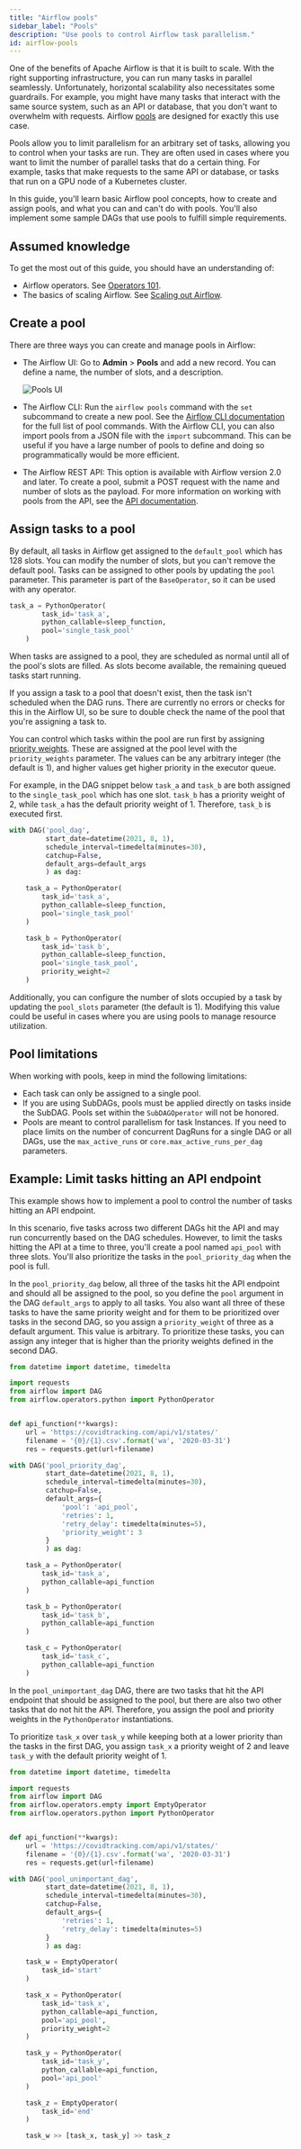 ```yaml
---
title: "Airflow pools"
sidebar_label: "Pools"
description: "Use pools to control Airflow task parallelism."
id: airflow-pools
---
```


One of the benefits of Apache Airflow is that it is built to scale. With the right supporting infrastructure, you can run many tasks in parallel seamlessly. Unfortunately, horizontal scalability also necessitates some guardrails. For example, you might have many tasks that interact with the same source system, such as an API or database, that you don't want to overwhelm with requests. Airflow [pools](https://airflow.apache.org/docs/apache-airflow/stable/concepts/pools.html) are designed for exactly this use case.

Pools allow you to limit parallelism for an arbitrary set of tasks, allowing you to control when your tasks are run. They are often used in cases where you want to limit the number of parallel tasks that do a certain thing. For example, tasks that make requests to the same API or database, or tasks that run on a GPU node of a Kubernetes cluster.

In this guide, you'll learn basic Airflow pool concepts, how to create and assign pools, and what you can and can't do with pools. You'll also implement some sample DAGs that use pools to fulfill simple requirements. 

## Assumed knowledge

To get the most out of this guide, you should have an understanding of:

- Airflow operators. See [Operators 101](what-is-an-operator.md).
- The basics of scaling Airflow. See [Scaling out Airflow](airflow-scaling-workers.md).

## Create a pool

There are three ways you can create and manage pools in Airflow:

- The Airflow UI: Go to **Admin** > **Pools** and add a new record. You can define a name, the number of slots, and a description.

    ![Pools UI](/img/guides/pools_ui.png)

- The Airflow CLI: Run the `airflow pools` command with the `set` subcommand to create a new pool. See the [Airflow CLI documentation](https://airflow.apache.org/docs/apache-airflow/stable/cli-and-env-variables-ref.html#pools) for the full list of pool commands. With the Airflow CLI, you can also import pools from a JSON file with the `import` subcommand. This can be useful if you have a large number of pools to define and doing so programmatically would be more efficient.
- The Airflow REST API: This option is available with Airflow version 2.0 and later. To create a pool, submit a POST request with the name and number of slots as the payload. For more information on working with pools from the API, see the [API documentation](https://airflow.apache.org/docs/apache-airflow/stable/stable-rest-api-ref.html#operation/post_pool).


## Assign tasks to a pool

By default, all tasks in Airflow get assigned to the `default_pool` which has 128 slots. You can modify the number of slots, but you can't remove the default pool. Tasks can be assigned to other pools by updating the `pool` parameter. This parameter is part of the `BaseOperator`, so it can be used with any operator.

```python
task_a = PythonOperator(
        task_id='task_a',
        python_callable=sleep_function,
        pool='single_task_pool'
    )
```

When tasks are assigned to a pool, they are scheduled as normal until all of the pool's slots are filled. As slots become available, the remaining queued tasks start running. 

If you assign a task to a pool that doesn't exist, then the task isn't scheduled when the DAG runs. There are currently no errors or checks for this in the Airflow UI, so be sure to double check the name of the pool that you're assigning a task to.

You can control which tasks within the pool are run first by assigning [priority weights](https://airflow.apache.org/docs/apache-airflow/stable/concepts/priority-weight.html#concepts-priority-weight). These are assigned at the pool level with the `priority_weights` parameter. The values can be any arbitrary integer (the default is 1), and higher values get higher priority in the executor queue.

For example, in the DAG snippet below `task_a` and `task_b` are both assigned to the `single_task_pool` which has one slot. `task_b` has a priority weight of 2, while `task_a` has the default priority weight of 1. Therefore, `task_b` is executed first.

```python
with DAG('pool_dag',
         start_date=datetime(2021, 8, 1),
         schedule_interval=timedelta(minutes=30),
         catchup=False,
         default_args=default_args
         ) as dag:

    task_a = PythonOperator(
        task_id='task_a',
        python_callable=sleep_function,
        pool='single_task_pool'
    )

    task_b = PythonOperator(
        task_id='task_b',
        python_callable=sleep_function,
        pool='single_task_pool',
        priority_weight=2
    )
```

Additionally, you can configure the number of slots occupied by a task by updating the `pool_slots` parameter (the default is 1). Modifying this value could be useful in cases where you are using pools to manage resource utilization. 

## Pool limitations

When working with pools, keep in mind the following limitations:

- Each task can only be assigned to a single pool.
- If you are using SubDAGs, pools must be applied directly on tasks inside the SubDAG. Pools set within the `SubDAGOperator` will not be honored.
- Pools are meant to control parallelism for task Instances. If you need to place limits on the number of concurrent DagRuns for a single DAG or all DAGs, use the `max_active_runs` or `core.max_active_runs_per_dag` parameters.

## Example: Limit tasks hitting an API endpoint

This example shows how to implement a pool to control the number of tasks hitting an API endpoint. 

In this scenario, five tasks across two different DAGs hit the API and may run concurrently based on the DAG schedules. However, to limit the tasks hitting the API at a time to three, you'll create a pool named `api_pool` with three slots. You'll also prioritize the tasks in the `pool_priority_dag` when the pool is full.

In the `pool_priority_dag` below, all three of the tasks hit the API endpoint and should all be assigned to the pool, so you define the `pool` argument in the DAG `default_args` to apply to all tasks. You also want all three of these tasks to have the same priority weight and for them to be prioritized over tasks in the second DAG, so you assign a `priority_weight` of three as a default argument. This value is arbitrary. To prioritize these tasks, you can assign any integer that is higher than the priority weights defined in the second DAG.

```python
from datetime import datetime, timedelta

import requests
from airflow import DAG
from airflow.operators.python import PythonOperator


def api_function(**kwargs):
    url = 'https://covidtracking.com/api/v1/states/'
    filename = '{0}/{1}.csv'.format('wa', '2020-03-31')
    res = requests.get(url+filename)

with DAG('pool_priority_dag',
         start_date=datetime(2021, 8, 1),
         schedule_interval=timedelta(minutes=30),
         catchup=False,
         default_args={
             'pool': 'api_pool',
             'retries': 1,
             'retry_delay': timedelta(minutes=5),
             'priority_weight': 3
         }
         ) as dag:

    task_a = PythonOperator(
        task_id='task_a',
        python_callable=api_function
    )

    task_b = PythonOperator(
        task_id='task_b',
        python_callable=api_function
    )

    task_c = PythonOperator(
        task_id='task_c',
        python_callable=api_function
    )
```

In the `pool_unimportant_dag` DAG, there are two tasks that hit the API endpoint that should be assigned to the pool, but there are also two other tasks that do not hit the API. Therefore, you assign the pool and priority weights in the `PythonOperator` instantiations. 

To prioritize `task_x` over `task_y` while keeping both at a lower priority than the tasks in the first DAG, you assign `task_x` a priority weight of 2 and leave `task_y` with the default priority weight of 1. 

```python
from datetime import datetime, timedelta

import requests
from airflow import DAG
from airflow.operators.empty import EmptyOperator
from airflow.operators.python import PythonOperator


def api_function(**kwargs):
    url = 'https://covidtracking.com/api/v1/states/'
    filename = '{0}/{1}.csv'.format('wa', '2020-03-31')
    res = requests.get(url+filename)

with DAG('pool_unimportant_dag',
         start_date=datetime(2021, 8, 1),
         schedule_interval=timedelta(minutes=30),
         catchup=False,
         default_args={
             'retries': 1,
             'retry_delay': timedelta(minutes=5)
         }
         ) as dag:

    task_w = EmptyOperator(
        task_id='start'
    )

    task_x = PythonOperator(
        task_id='task_x',
        python_callable=api_function,
        pool='api_pool',
        priority_weight=2
    )

    task_y = PythonOperator(
        task_id='task_y',
        python_callable=api_function,
        pool='api_pool'
    )

    task_z = EmptyOperator(
        task_id='end'
    )

    task_w >> [task_x, task_y] >> task_z
```

